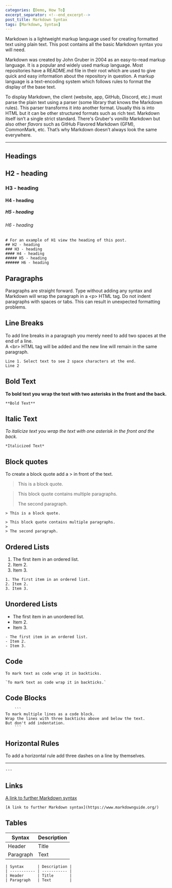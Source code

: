 ```yaml
---
categories: [Demo, How To]
excerpt_separator: <!--end_excerpt-->
post_title: Markdown Syntax
tags: [Markdown, Syntax]
---
```


Markdown is a lightweight markup language used for creating formatted text using plain text. This post contains all the basic Markdown syntax you will need.

<!--end_excerpt-->

Markdown was created by John Gruber in 2004 as an easy-to-read markup language. It is a popular and widely used markup language. Most repositories have a README.md file in their root which are used to give quick and easy information about the repository in question. A markup language is a text-encoding system which follows rules to format the display of the base text.

To display Markdown, the client (website, app, GitHub, Discord, etc.) must parse the plain text using a parser (some library that knows the Markdown rules). This parser transforms it into another format. Usually this is into HTML but it can be other structured formats such as rich text. Markdown itself isn’t a single strict standard. There's Gruber's *vanilla* Markdown but also other *flavors* such as GitHub Flavored Markdown (GFM), CommonMark, etc. That’s why Markdown doesn’t always look the same everywhere.

---

## Headings

## H2 - heading

### H3 - heading

#### H4 - heading

##### H5 - heading

###### H6 - heading

```Example
# For an example of H1 view the heading of this post. 
## H2 - heading
### H3 - heading
#### H4 - heading
##### H5 - heading
###### H6 - heading
```

## Paragraphs

Paragraphs are straight forward. Type without adding any syntax and Markdown will wrap the paragraph in a \<p\> HTML tag. Do not indent paragraphs with spaces or tabs. This can result in unexpected formatting problems.

## Line Breaks

To add line breaks in a paragraph you merely need to add two spaces at the end of a line.  
A \<br\> HTML tag will be added and the new line will remain in the same paragraph.

```Example
Line 1. Select text to see 2 space characters at the end.  
Line 2
```

## Bold Text

**To bold text you wrap the text with two asterisks in the front and the back.**

```Example
**Bold Text**
```

## Italic Text

*To italicize text you wrap the text with one asterisk in the front and the back.*

```Example
*Italicized Text*
```

## Block quotes

To create a block quote add a \> in front of the text.

> This is a block quote.

> This block quote contains multiple paragraphs.
>
> The second paragraph.

```Example
> This is a block quote.

> This block quote contains multiple paragraphs.
>
> The second paragraph.
```

## Ordered Lists

1. The first item in an ordered list.
2. Item 2.
3. Item 3.

```Example
1. The first item in an ordered list.
2. Item 2.
3. Item 3.
```

## Unordered Lists

- The first item in an unordered list.
- Item 2.
- Item 3.

```Example
- The first item in an ordered list.
- Item 2.
- Item 3.
```

## Code

`To mark text as code wrap it in backticks.`

```Example
`To mark text as code wrap it in backticks.`
```

## Code Blocks

```Example
    ```
To mark multiple lines as a code block.
Wrap the lines with three backticks above and below the text.
But don't add indentation.
    ```
```

## Horizontal Rules

To add a horizontal rule add three dashes on a line by themselves.

---

```Example
---
```

## Links

[A link to further Markdown syntax](https://www.markdownguide.org/)

```Example
[A link to further Markdown syntax](https://www.markdownguide.org/)
```

## Tables

| Syntax      | Description |
| ----------- | ----------- |
| Header      | Title       |
| Paragraph   | Text        |

```Example
| Syntax      | Description |
| ----------- | ----------- |
| Header      | Title       |
| Paragraph   | Text        |
```
